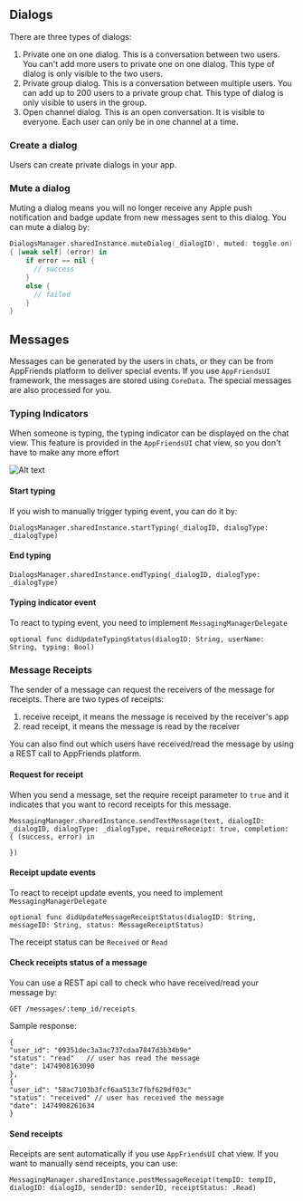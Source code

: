 ## Dialogs
There are three types of dialogs:

1. Private one on one dialog. This is a conversation between two users. You can't add more users to private one on one dialog. This type of dialog is only visible to the two users.
2. Private group dialog. This is a conversation between multiple users. You can add up to 200 users to a private group chat. This type of dialog is only visible to users in the group.
3. Open channel dialog. This is an open conversation. It is visible to everyone. Each user can only be in one channel at a time.

### Create a dialog
Users can create private dialogs in your app.

### Mute a dialog
Muting a dialog means you will no longer receive any Apple push notification and badge update from new messages sent to this dialog. You can mute a dialog by:
``` swift
DialogsManager.sharedInstance.muteDialog(_dialogID!, muted: toggle.on)
{ [weak self] (error) in
    if error == nil {
      // success
    }
    else {
      // failed
    }
}
```

## Messages
Messages can be generated by the users in chats, or they can be from AppFriends platform to deliver special events. If you use `AppFriendsUI` framework, the messages are stored using `CoreData`. The special messages are also processed for you.

### Typing Indicators
When someone is typing, the typing indicator can be displayed on the chat view. This feature is provided in the `AppFriendsUI` chat view, so you don't have to make any more effort

![Alt text](http://res.cloudinary.com/hacknocraft-appfriends/image/upload/c_scale,w_200/v1473730653/Simulator_Screen_Shot_Sep_12_2016_5.28.26_PM_uetywi.png "Search User Example")

#### Start typing
If you wish to manually trigger typing event, you can do it by:
```
DialogsManager.sharedInstance.startTyping(_dialogID, dialogType: _dialogType)
```

#### End typing
```
DialogsManager.sharedInstance.endTyping(_dialogID, dialogType: _dialogType)
```

#### Typing indicator event
To react to typing event, you need to implement `MessagingManagerDelegate`
```
optional func didUpdateTypingStatus(dialogID: String, userName: String, typing: Bool)
```

### Message Receipts
The sender of a message can request the receivers of the message for receipts. There are two types of receipts:

1. receive receipt, it means the message is received by the receiver's app
2. read receipt, it means the message is read by the receiver

You can also find out which users have received/read the message by using a REST call to AppFriends platform.

#### Request for receipt
When you send a message, set the require receipt parameter to `true` and it indicates that you want to record receipts for this message.
```
MessagingManager.sharedInstance.sendTextMessage(text, dialogID: _dialogID, dialogType: _dialogType, requireReceipt: true, completion: { (success, error) in

})
```

#### Receipt update events
To react to receipt update events, you need to implement `MessagingManagerDelegate`
```
optional func didUpdateMessageReceiptStatus(dialogID: String, messageID: String, status: MessageReceiptStatus)
```
The receipt status can be `Received` or `Read`

#### Check receipts status of a message
You can use a REST api call to check who have received/read your message by:
```
GET /messages/:temp_id/receipts
```
Sample response:
```
{
"user_id": "09351dec3a3ac737cdaa7847d3b34b9e"
"status": "read"   // user has read the message
"date": 1474908163090
},
{
"user_id": "58ac7103b3fcf6aa513c7fbf629df03c"
"status": "received" // user has received the message
"date": 1474908261634
}
```
#### Send receipts
Receipts are sent automatically if you use `AppFriendsUI` chat view. If you want to manually send receipts, you can use:
```
MessagingManager.sharedInstance.postMessageReceipt(tempID: tempID, dialogID: dialogID, senderID: senderID, receiptStatus: .Read)
```
